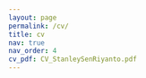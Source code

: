 ```yaml
---
layout: page
permalink: /cv/
title: cv
nav: true
nav_order: 4
cv_pdf: CV_StanleySenRiyanto.pdf
---
```

<script>
window.location.href = "/assets/pdf/CV_StanleySenRiyanto.pdf";
</script>
